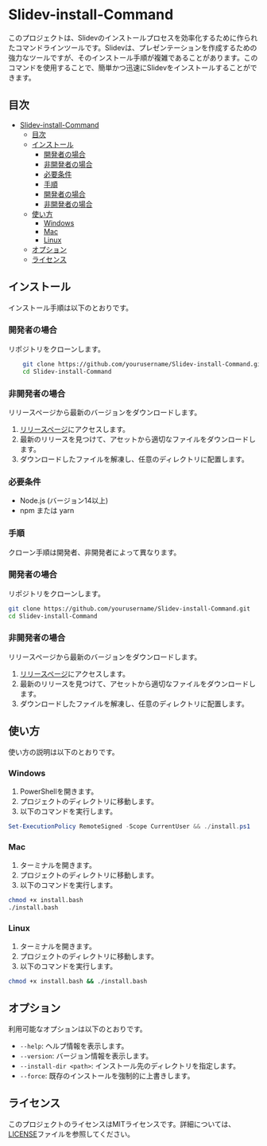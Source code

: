 # Slidev-install-Command
このプロジェクトは、Slidevのインストールプロセスを効率化するために作られたコマンドラインツールです。Slidevは、プレゼンテーションを作成するための強力なツールですが、そのインストール手順が複雑であることがあります。このコマンドを使用することで、簡単かつ迅速にSlidevをインストールすることができます。

## 目次
- [Slidev-install-Command](#slidev-install-command)
  - [目次](#目次)
  - [インストール](#インストール)
    - [開発者の場合](#開発者の場合)
    - [非開発者の場合](#非開発者の場合)
    - [必要条件](#必要条件)
    - [手順](#手順)
    - [開発者の場合](#開発者の場合-1)
    - [非開発者の場合](#非開発者の場合-1)
  - [使い方](#使い方)
    - [Windows](#windows)
    - [Mac](#mac)
    - [Linux](#linux)
  - [オプション](#オプション)
  - [ライセンス](#ライセンス)

## インストール
インストール手順は以下のとおりです。

### 開発者の場合
リポジトリをクローンします。
```sh
    git clone https://github.com/yourusername/Slidev-install-Command.git
    cd Slidev-install-Command
```

### 非開発者の場合
リリースページから最新のバージョンをダウンロードします。
1. [リリースページ](https://github.com/yourusername/Slidev-install-Command/releases)にアクセスします。
2. 最新のリリースを見つけて、アセットから適切なファイルをダウンロードします。
3. ダウンロードしたファイルを解凍し、任意のディレクトリに配置します。

### 必要条件
- Node.js (バージョン14以上)
- npm または yarn

### 手順
クローン手順は開発者、非開発者によって異なります。
### 開発者の場合
リポジトリをクローンします。
```sh
git clone https://github.com/yourusername/Slidev-install-Command.git
cd Slidev-install-Command
```

### 非開発者の場合
リリースページから最新のバージョンをダウンロードします。
1. [リリースページ](https://github.com/yourusername/Slidev-install-Command/releases)にアクセスします。
2. 最新のリリースを見つけて、アセットから適切なファイルをダウンロードします。
3. ダウンロードしたファイルを解凍し、任意のディレクトリに配置します。


## 使い方
使い方の説明は以下のとおりです。

### Windows
1. PowerShellを開きます。
2. プロジェクトのディレクトリに移動します。
3. 以下のコマンドを実行します。
  ```powershell
  Set-ExecutionPolicy RemoteSigned -Scope CurrentUser && ./install.ps1
  ```

### Mac
1. ターミナルを開きます。
2. プロジェクトのディレクトリに移動します。
3. 以下のコマンドを実行します。
  ```sh
  chmod +x install.bash
  ./install.bash
  ```

### Linux
1. ターミナルを開きます。
2. プロジェクトのディレクトリに移動します。
3. 以下のコマンドを実行します。
  ```sh
  chmod +x install.bash && ./install.bash
  ```
## オプション
利用可能なオプションは以下のとおりです。

- `--help`: ヘルプ情報を表示します。
- `--version`: バージョン情報を表示します。
- `--install-dir <path>`: インストール先のディレクトリを指定します。
- `--force`: 既存のインストールを強制的に上書きします。

## ライセンス
このプロジェクトのライセンスはMITライセンスです。詳細については、[LICENSE](./LICENSE)ファイルを参照してください。